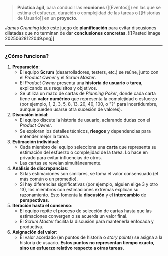 > **Práctica** **ágil**, para conducir las **reuniones** ([[Eventos]]) en las que se estima el esfuerzo, duración o complejidad de las tareas o [[Historias de Usuario]] en un **proyecto.**

*James Grenning* ideó este juego de **planificación** para evitar discusiones dilatadas que no terminan de dar **conclusiones** **concretas**. 
![[Pasted image 20250628122049.png]]
****
### **¿Cómo funciona?**
1. **Preparación**:
    - El equipo **Scrum** (desarrolladores, testers, etc.) se reúne, junto con el _Product Owner_ y el _Scrum Master_.
    - El _Product Owner_ presenta una **historia de usuario** o **tarea**, explicando sus requisitos y objetivos.
    - Se utiliza un mazo de cartas de _Planning Poker_, donde cada carta tiene un **valor** **numérico** que representa la complejidad o esfuerzo (por ejemplo, 1, 2, 3, 5, 8, 13, 20, 40, 100, o "?" para incertidumbre, aunque pueden usarse otra sucesión de valores).
2. **Discusión inicial**:
    - El equipo discute la historia de usuario, aclarando dudas con el _Product Owner_.
    - Se exploran los detalles técnicos, **riesgos** y dependencias para entender mejor la tarea.
3. **Estimación individual**:
    - Cada miembro del equipo selecciona una **carta** que representa su estimación del esfuerzo o complejidad de la tarea. Lo hace en privado para evitar influencias de otros.
    - Las cartas se revelan simultáneamente.
4. **Análisis de discrepancias**:
    - Si las estimaciones son similares, se toma el valor consensuado (el más común o un promedio).
    - Si hay diferencias significativas (por ejemplo, alguien elige 3 y otro 13), los miembros con estimaciones extremas explican su razonamiento. Esto fomenta la **discusión** y el **intercambio** de **perspectivas**.
5. **Iteración hasta el consenso**:
    - El equipo repite el proceso de selección de cartas hasta que las estimaciones convergen o se acuerda un valor final.
    - El _Scrum Master_ facilita la discusión para mantenerla enfocada y productiva.
6. **Asignación del valor**:
    - El valor acordado (en puntos de historia o _story points_) se asigna a la historia de usuario. **Estos puntos no representan tiempo exacto, sino un esfuerzo relativo respecto a otras tareas.**